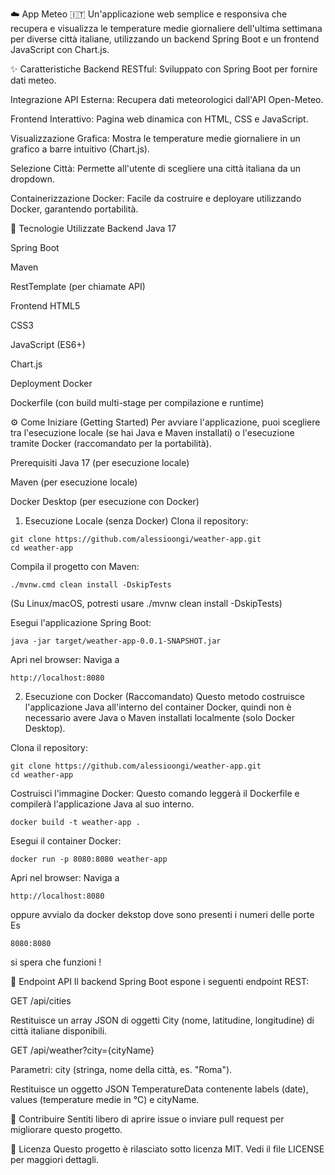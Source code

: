 ☁️ App Meteo 🇮🇹
Un'applicazione web semplice e responsiva che recupera e visualizza le temperature medie giornaliere dell'ultima settimana per diverse città italiane, utilizzando un backend Spring Boot e un frontend JavaScript con Chart.js.

✨ Caratteristiche
Backend RESTful: Sviluppato con Spring Boot per fornire dati meteo.

Integrazione API Esterna: Recupera dati meteorologici dall'API Open-Meteo.

Frontend Interattivo: Pagina web dinamica con HTML, CSS e JavaScript.

Visualizzazione Grafica: Mostra le temperature medie giornaliere in un grafico a barre intuitivo (Chart.js).

Selezione Città: Permette all'utente di scegliere una città italiana da un dropdown.

Containerizzazione Docker: Facile da costruire e deployare utilizzando Docker, garantendo portabilità.

🚀 Tecnologie Utilizzate
Backend
Java 17

Spring Boot

Maven

RestTemplate (per chiamate API)

Frontend
HTML5

CSS3

JavaScript (ES6+)

Chart.js

Deployment
Docker

Dockerfile (con build multi-stage per compilazione e runtime)





⚙️ Come Iniziare (Getting Started)
Per avviare l'applicazione, puoi scegliere tra l'esecuzione locale (se hai Java e Maven installati) o l'esecuzione tramite Docker (raccomandato per la portabilità).

Prerequisiti
Java 17 (per esecuzione locale)

Maven (per esecuzione locale)

Docker Desktop (per esecuzione con Docker)

1. Esecuzione Locale (senza Docker)
Clona il repository:

```
git clone https://github.com/alessioongi/weather-app.git
cd weather-app
```

Compila il progetto con Maven:

```
./mvnw.cmd clean install -DskipTests
```

(Su Linux/macOS, potresti usare ./mvnw clean install -DskipTests)

Esegui l'applicazione Spring Boot:

```
java -jar target/weather-app-0.0.1-SNAPSHOT.jar
```

Apri nel browser:
Naviga a 
```
http://localhost:8080
```

2. Esecuzione con Docker (Raccomandato)
Questo metodo costruisce l'applicazione Java all'interno del container Docker, quindi non è necessario avere Java o Maven installati localmente (solo Docker Desktop).

Clona il repository:

```
git clone https://github.com/alessioongi/weather-app.git
cd weather-app
```

Costruisci l'immagine Docker:
Questo comando leggerà il Dockerfile e compilerà l'applicazione Java al suo interno.

```
docker build -t weather-app .
```

Esegui il container Docker:

```
docker run -p 8080:8080 weather-app
```

Apri nel browser:
Naviga a 
```
http://localhost:8080
```
oppure avvialo da docker dekstop dove sono presenti i numeri delle porte Es 
```
8080:8080
```

si spera che funzioni !





🔌 Endpoint API
Il backend Spring Boot espone i seguenti endpoint REST:

GET /api/cities

Restituisce un array JSON di oggetti City (nome, latitudine, longitudine) di città italiane disponibili.

GET /api/weather?city={cityName}

Parametri: city (stringa, nome della città, es. "Roma").

Restituisce un oggetto JSON TemperatureData contenente labels (date), values (temperature medie in °C) e cityName.

🤝 Contribuire
Sentiti libero di aprire issue o inviare pull request per migliorare questo progetto.

📄 Licenza
Questo progetto è rilasciato sotto licenza MIT. Vedi il file LICENSE per maggiori dettagli.
